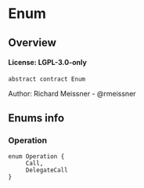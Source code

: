 # Enum

## Overview

#### License: LGPL-3.0-only

```solidity
abstract contract Enum
```

Author: Richard Meissner - @rmeissner
## Enums info

### Operation

```solidity
enum Operation {
	 Call,
	 DelegateCall
}
```

